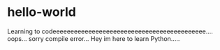 # hello-world
Learning to codeeeeeeeeeeeeeeeeeeeeeeeeeeeeeeeeeeeeeeeeeee.... oops... sorry compile error... 
Hey im here to learn Python..... 
